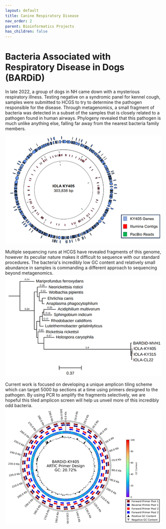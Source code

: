 ```yaml
---
layout: default
title: Canine Respiratory Disease
nav_order: 2
parent: Bioinformatics Projects
has_children: false
---
```


# Bacteria Associated with Respiratory Disease in Dogs (BARDiD)

In late 2022, a group of dogs in NH came down with a mysterious respiratory illness. Testing negative on a syndromic panel for kennel cough, samples were submitted to HCGS to try to determine the pathogen responsible for the disease. Through metagenomics, a small fragment of bacteria was detected in a subset of the samples that is closely related to a pathogen found in human airways. Phylogeny revealed that this pathogen is much unlike anything else, falling far away from the nearest bacteria family members.

![phylo](/images/bardid_1.png)

Multiple sequencing runs at HCGS have revealed fragments of this genome, however its peculiar nature makes it difficult to sequence with our standard procedures. The bacteria's incredibly low GC content and relatively small abundance in samples is commanding a different approach to sequencing beyond metagenomics.
![iola](/images/bardid_2.png)

Current work is focused on developing a unique amplicon tiling scheme which can target 5000 bp sections at a time using primers designed to the pathogen. By using PCR to amplify the fragments selectively, we are hopeful this tiled amplicon screen will help us unveil more of this incredibly odd bacteria.
![scheme](/images/bardid_scheme.png)
